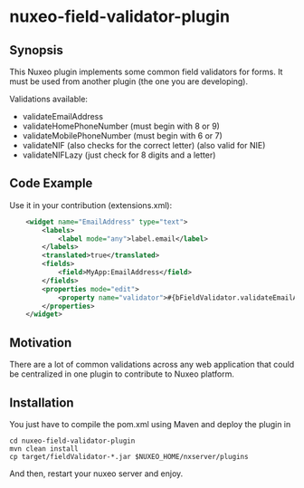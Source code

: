 # nuxeo-field-validator-plugin

## Synopsis

This Nuxeo plugin implements some common field validators for forms. It must be used from another plugin (the one you are developing).

Validations available: 
- validateEmailAddress
- validateHomePhoneNumber (must begin with 8 or 9)
- validateMobilePhoneNumber (must begin with 6 or 7)
- validateNIF (also checks for the correct letter) (also valid for NIE)
- validateNIFLazy (just check for 8 digits and a letter)

## Code Example

Use it in your contribution (extensions.xml):
```xml
	<widget name="EmailAddress" type="text">
		<labels>
			<label mode="any">label.email</label>
		</labels>
		<translated>true</translated>
		<fields>
			<field>MyApp:EmailAddress</field>
		</fields>
		<properties mode="edit">
			<property name="validator">#{bFieldValidator.validateEmailAddress}</property>
		</properties>
	</widget>
```

## Motivation

There are a lot of common validations across any web application that could be centralized in one plugin to contribute to Nuxeo platform.

## Installation

You just have to compile the pom.xml using Maven and deploy the plugin in 
```{r, engine='bash', count_lines}
cd nuxeo-field-validator-plugin
mvn clean install
cp target/fieldValidator-*.jar $NUXEO_HOME/nxserver/plugins
```
And then, restart your nuxeo server and enjoy.
